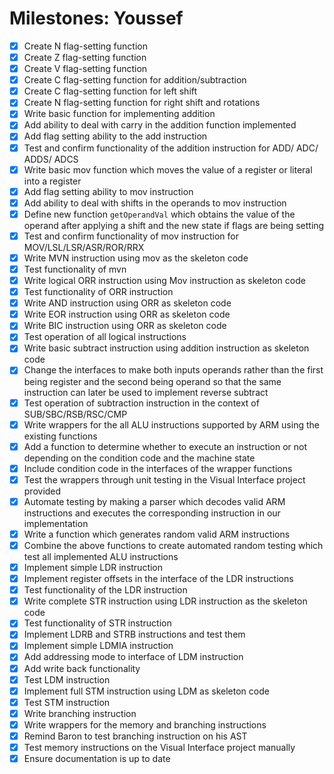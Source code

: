 Milestones: Youssef
=============

- [x] Create N flag-setting function
- [x] Create Z flag-setting function
- [x] Create V flag-setting function
- [x] Create C flag-setting function for addition/subtraction
- [x] Create C flag-setting function for left shift
- [x] Create N flag-setting function for right shift and rotations
- [x] Write basic function for implementing addition
- [x] Add ability to deal with carry in the addition function implemented
- [x] Add flag setting ability to the add instruction
- [x] Test and confirm functionality of the addition instruction for ADD/ ADC/ ADDS/ ADCS
- [x] Write basic mov function which moves the value of a register or literal into a register
- [x] Add flag setting ability to mov instruction
- [x] Add ability to deal with shifts in the operands to mov instruction
- [x] Define new function `getOperandVal` which obtains the value of the operand after applying a shift and the new state if flags are being setting
- [x] Test and confirm functionality of mov instruction for MOV/LSL/LSR/ASR/ROR/RRX
- [x] Write MVN instruction using mov as the skeleton code
- [x] Test functionality of mvn 
- [x] Write logical ORR instruction using Mov instruction as skeleton code
- [x] Test functionality of ORR instruction
- [x] Write AND instruction using ORR as skeleton code
- [x] Write EOR instruction using ORR as skeleton code
- [x] Write BIC instruction using ORR as skeleton code
- [x] Test operation of all logical instructions
- [x] Write basic subtract instruction using addition instruction as skeleton code
- [x] Change the interfaces to make both inputs operands rather than the first being register and the second being operand so that the same instruction can later be used to implement reverse subtract
- [x] Test operation of subtraction instruction in the context of SUB/SBC/RSB/RSC/CMP
- [x] Write wrappers for the all ALU instructions supported by ARM using the existing functions 
- [x] Add a function to determine whether to execute an instruction or not depending on the condition code and the machine state
- [x] Include condition code in the interfaces of the wrapper functions
- [x] Test the wrappers through unit testing in the Visual Interface project provided
- [x] Automate testing by making a parser which decodes valid ARM instructions and executes the corresponding instruction in our implementation
- [x] Write a function which generates random valid ARM instructions
- [x] Combine the above functions to create automated random testing which test all implemented ALU instructions
- [x] Implement simple LDR instruction
- [x] Implement register offsets in the interface of the LDR instructions
- [x] Test functionality of the LDR instruction
- [x] Write complete STR instruction using LDR instruction as the skeleton code
- [x] Test functionality of STR instruction
- [x] Implement LDRB and STRB instructions and test them
- [x] Implement simple LDMIA instruction
- [x] Add addressing mode to interface of LDM instruction
- [x] Add write back functionality
- [x] Test LDM instruction
- [x] Implement full STM instruction using LDM as skeleton code
- [x] Test STM instruction
- [x] Write branching instruction
- [x] Write wrappers for the memory and branching instructions
- [x] Remind Baron to test branching instruction on his AST
- [x] Test memory instructions on the Visual Interface project manually
- [x] Ensure documentation is up to date
